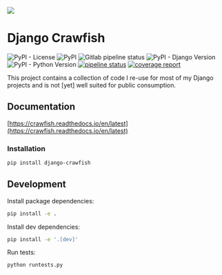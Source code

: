 ![](https://res.cloudinary.com/dmuligbfy/image/upload/c_scale,r_20,w_150/Crawfish/crawfish.png)

# Django Crawfish
![PyPI - License](https://img.shields.io/pypi/l/django-crawfish)
![PyPI](https://img.shields.io/pypi/v/django-crawfish)
![Gitlab pipeline status](https://img.shields.io/gitlab/pipeline/crawfordleeds/crawfish)
![PyPI - Django Version](https://img.shields.io/pypi/djversions/django-crawfish)
![PyPI - Python Version](https://img.shields.io/pypi/pyversions/django-crawfish)
[![pipeline status](https://gitlab.com/crawfordleeds/crawfish/badges/master/pipeline.svg)](https://gitlab.com/crawfordleeds/crawfish/-/commits/master)
[![coverage report](https://gitlab.com/crawfordleeds/crawfish/badges/master/coverage.svg)](https://gitlab.com/crawfordleeds/crawfish/-/commits/master)

This project contains a collection of code I re-use for most of my Django projects and is not [yet] well suited
for public consumption.

## Documentation

[https://crawfish.readthedocs.io/en/latest](https://crawfish.readthedocs.io/en/latest)

### Installation

```bash
pip install django-crawfish
```

## Development

Install package dependencies:

```bash
pip install -e .
```

Install dev dependencies:

```bash
pip install -e '.[dev]'
```

Run tests:

```bash
python runtests.py

```
